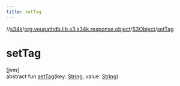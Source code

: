 ```yaml
---
title: setTag
---
```

//[s34k](../../../index.html)/[org.veupathdb.lib.s3.s34k.response.object](../index.html)/[S3Object](index.html)/[setTag](set-tag.html)



# setTag



[jvm]\
abstract fun [setTag](set-tag.html)(key: [String](https://kotlinlang.org/api/latest/jvm/stdlib/kotlin/-string/index.html), value: [String](https://kotlinlang.org/api/latest/jvm/stdlib/kotlin/-string/index.html))




